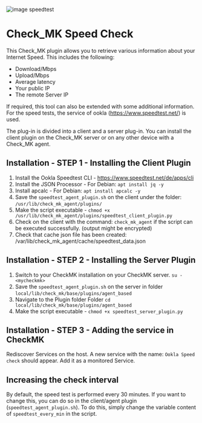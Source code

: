 ![image speedtest](https://upload.wikimedia.org/wikipedia/commons/thumb/0/09/Speedtest.net_logo.svg/2560px-Speedtest.net_logo.svg.png)

# Check_MK Speed Check

This Check_MK plugin allows you to retrieve various information about your Internet Speed. This includes the following:
- Download/Mbps
- Upload/Mbps
- Average latency
- Your public IP
- The remote Server IP

If required, this tool can also be extended with some additional information. For the speed tests, the service of ookla (https://www.speedtest.net/) is used.

The plug-in is divided into a client and a server plug-in. You can install the client plugin on the Check_MK server or on any other device with a Check_MK agent.

## Installation - STEP 1 - Installing the Client Plugin
1. Install the Ookla Speedtest CLI - https://www.speedtest.net/de/apps/cli
2. Install the JSON Processor - For Debian: `apt install jq -y`
3. Install apcalc - For Debian: `apt install apcalc -y`
4. Save the `speedtest_agent_plugin.sh` on the client under the folder: `/usr/lib/check_mk_agent/plugins/`
5. Make the script executable - `chmod +x /usr/lib/check_mk_agent/plugins/speedtest_client_plugin.py`
6. Check on the client with the command: `check_mk_agent` if the script can be executed successfully. (output might be encrypted)
7. Check that cache json file has been created: /var/lib/check_mk_agent/cache/speedtest_data.json

## Installation - STEP 2 - Installing the Server Plugin
1. Switch to your CheckMK installation on your CheckMK server. `su - <mycheckmk>`
2. Save the `speedtest_agent_plugin.sh` on the server in folder `local/lib/check_mk/base/plugins/agent_based`
3. Navigate to the Plugin folder Folder `cd local/lib/check_mk/base/plugins/agent_based`
4. Make the script executable - `chmod +x speedtest_server_plugin.py`

## Installation - STEP 3 - Adding the service in CheckMK
Rediscover Services on the host. A new service with the name: `Ookla Speed check` should appear. Add it as a monitored Service.

## Increasing the check interval
By default, the speed test is performed every 30 minutes. If you want to change this, you can do so in the client/agent plugin (`speedtest_agent_plugin.sh`). To do this, simply change the variable content of `speedtest_every_min` in the script. 
